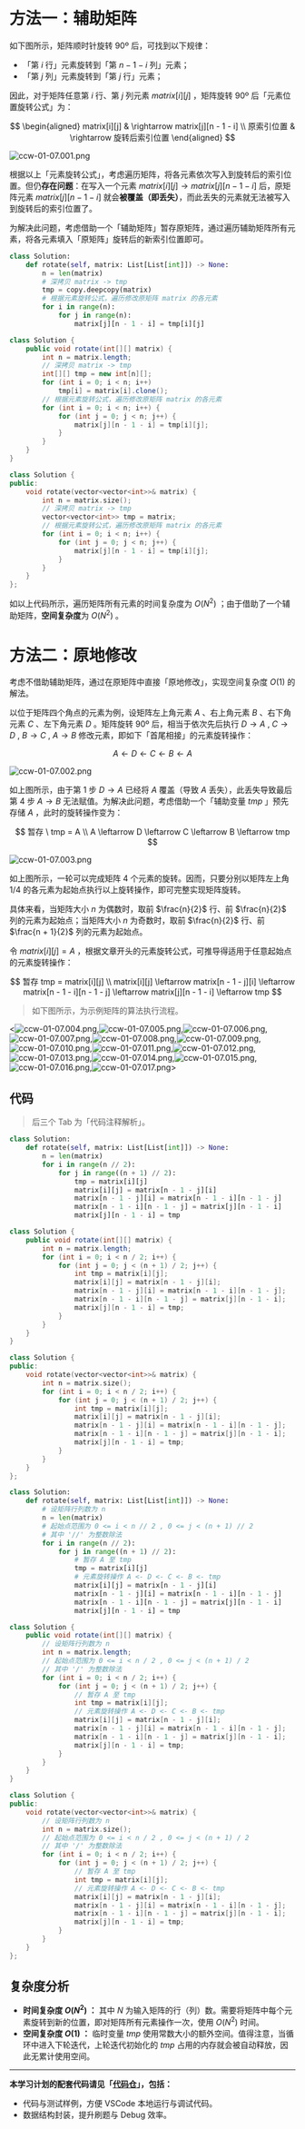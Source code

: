 # 方法一：辅助矩阵

如下图所示，矩阵顺时针旋转 90º 后，可找到以下规律：

- 「第 $i$ 行」元素旋转到「第 $n - 1 - i$ 列」元素；
- 「第 $j$ 列」元素旋转到「第 $j$ 行」元素；

因此，对于矩阵任意第 $i$ 行、第 $j$ 列元素 $matrix[i][j]$ ，矩阵旋转 90º 后「元素位置旋转公式」为：

$$
\begin{aligned}
matrix[i][j] & \rightarrow matrix[j][n - 1 - i] \\
原索引位置 & \rightarrow 旋转后索引位置
\end{aligned}
$$

![ccw-01-07.001.png](https://pic.leetcode-cn.com/1638557961-AVzCQb-ccw-01-07.001.png)

根据以上「元素旋转公式」，考虑遍历矩阵，将各元素依次写入到旋转后的索引位置。但仍**存在问题**：在写入一个元素 $matrix[i][j] \rightarrow matrix[j][n - 1 - i]$ 后，原矩阵元素 $matrix[j][n - 1 - i]$ 就会**被覆盖（即丢失）**，而此丢失的元素就无法被写入到旋转后的索引位置了。

为解决此问题，考虑借助一个「辅助矩阵」暂存原矩阵，通过遍历辅助矩阵所有元素，将各元素填入「原矩阵」旋转后的新索引位置即可。

```Python []
class Solution:
    def rotate(self, matrix: List[List[int]]) -> None:
        n = len(matrix)
        # 深拷贝 matrix -> tmp
        tmp = copy.deepcopy(matrix)
        # 根据元素旋转公式，遍历修改原矩阵 matrix 的各元素
        for i in range(n):
            for j in range(n):
                matrix[j][n - 1 - i] = tmp[i][j]
```

```Java []
class Solution {
    public void rotate(int[][] matrix) {
        int n = matrix.length;
        // 深拷贝 matrix -> tmp
        int[][] tmp = new int[n][];
        for (int i = 0; i < n; i++)
            tmp[i] = matrix[i].clone();
        // 根据元素旋转公式，遍历修改原矩阵 matrix 的各元素
        for (int i = 0; i < n; i++) {
            for (int j = 0; j < n; j++) {
                matrix[j][n - 1 - i] = tmp[i][j];
            }
        }
    }
}
```

```C++ []
class Solution {
public:
    void rotate(vector<vector<int>>& matrix) {
        int n = matrix.size();
        // 深拷贝 matrix -> tmp
        vector<vector<int>> tmp = matrix;
        // 根据元素旋转公式，遍历修改原矩阵 matrix 的各元素
        for (int i = 0; i < n; i++) {
            for (int j = 0; j < n; j++) {
                matrix[j][n - 1 - i] = tmp[i][j];
            }
        }
    }
};
```

如以上代码所示，遍历矩阵所有元素的时间复杂度为 $O(N^2)$ ；由于借助了一个辅助矩阵，**空间复杂度**为 $O(N^2)$ 。

# 方法二：原地修改

考虑不借助辅助矩阵，通过在原矩阵中直接「原地修改」，实现空间复杂度 $O(1)$ 的解法。

以位于矩阵四个角点的元素为例，设矩阵左上角元素 $A$ 、右上角元素 $B$ 、右下角元素 $C$ 、左下角元素 $D$ 。矩阵旋转 90º 后，相当于依次先后执行 $D \rightarrow A$ , $C \rightarrow D$ , $B \rightarrow C$ , $A \rightarrow B$ 修改元素，即如下「首尾相接」的元素旋转操作：

$$
A \leftarrow D \leftarrow C \leftarrow B \leftarrow A
$$

![ccw-01-07.002.png](https://pic.leetcode-cn.com/1638557961-BSxFQQ-ccw-01-07.002.png)

如上图所示，由于第 $1$ 步 $D \rightarrow A$ 已经将 $A$ 覆盖（导致 $A$ 丢失），此丢失导致最后第 $4$ 步 $A \rightarrow B$ 无法赋值。为解决此问题，考虑借助一个「辅助变量 $tmp$ 」预先存储 $A$ ，此时的旋转操作变为：

$$
暂存 \ tmp = A \\
A \leftarrow D \leftarrow C \leftarrow B \leftarrow tmp
$$

![ccw-01-07.003.png](https://pic.leetcode-cn.com/1638557961-hYpOoH-ccw-01-07.003.png)

如上图所示，一轮可以完成矩阵 4 个元素的旋转。因而，只要分别以矩阵左上角 $1/4$ 的各元素为起始点执行以上旋转操作，即可完整实现矩阵旋转。

具体来看，当矩阵大小 $n$ 为偶数时，取前 $\frac{n}{2}$ 行、前 $\frac{n}{2}$ 列的元素为起始点；当矩阵大小 $n$ 为奇数时，取前 $\frac{n}{2}$ 行、前 $\frac{n + 1}{2}$ 列的元素为起始点。

令 $matrix[i][j] = A$ ，根据文章开头的元素旋转公式，可推导得适用于任意起始点的元素旋转操作：

$$
暂存 tmp = matrix[i][j] \\
matrix[i][j] \leftarrow matrix[n - 1 - j][i] \leftarrow matrix[n - 1 - i][n - 1 - j] \leftarrow matrix[j][n - 1 - i] \leftarrow tmp
$$

> 如下图所示，为示例矩阵的算法执行流程。

<![ccw-01-07.004.png](https://pic.leetcode-cn.com/1638557961-Cbvxdw-ccw-01-07.004.png),![ccw-01-07.005.png](https://pic.leetcode-cn.com/1638557961-qCicMC-ccw-01-07.005.png),![ccw-01-07.006.png](https://pic.leetcode-cn.com/1638557961-PMJvVF-ccw-01-07.006.png),![ccw-01-07.007.png](https://pic.leetcode-cn.com/1638557961-RlNagW-ccw-01-07.007.png),![ccw-01-07.008.png](https://pic.leetcode-cn.com/1638557961-CREXjV-ccw-01-07.008.png),![ccw-01-07.009.png](https://pic.leetcode-cn.com/1638557961-GqoKKW-ccw-01-07.009.png),![ccw-01-07.010.png](https://pic.leetcode-cn.com/1638557961-vFdPoW-ccw-01-07.010.png),![ccw-01-07.011.png](https://pic.leetcode-cn.com/1638557961-SWKTCr-ccw-01-07.011.png),![ccw-01-07.012.png](https://pic.leetcode-cn.com/1638557961-cHBFCm-ccw-01-07.012.png),![ccw-01-07.013.png](https://pic.leetcode-cn.com/1638557961-jLDEsN-ccw-01-07.013.png),![ccw-01-07.014.png](https://pic.leetcode-cn.com/1638557961-vjpdlG-ccw-01-07.014.png),![ccw-01-07.015.png](https://pic.leetcode-cn.com/1638557961-uDnVbv-ccw-01-07.015.png),![ccw-01-07.016.png](https://pic.leetcode-cn.com/1638557961-iwzbnX-ccw-01-07.016.png),![ccw-01-07.017.png](https://pic.leetcode-cn.com/1638557961-dmbEHU-ccw-01-07.017.png)>

## 代码

> 后三个 Tab 为「代码注释解析」。

```Python []
class Solution:
    def rotate(self, matrix: List[List[int]]) -> None:
        n = len(matrix)
        for i in range(n // 2):
            for j in range((n + 1) // 2):
                tmp = matrix[i][j]
                matrix[i][j] = matrix[n - 1 - j][i]
                matrix[n - 1 - j][i] = matrix[n - 1 - i][n - 1 - j]
                matrix[n - 1 - i][n - 1 - j] = matrix[j][n - 1 - i]
                matrix[j][n - 1 - i] = tmp
```

```Java []
class Solution {
    public void rotate(int[][] matrix) {
        int n = matrix.length;
        for (int i = 0; i < n / 2; i++) {
            for (int j = 0; j < (n + 1) / 2; j++) {
                int tmp = matrix[i][j];
                matrix[i][j] = matrix[n - 1 - j][i];
                matrix[n - 1 - j][i] = matrix[n - 1 - i][n - 1 - j];
                matrix[n - 1 - i][n - 1 - j] = matrix[j][n - 1 - i];
                matrix[j][n - 1 - i] = tmp;
            }
        }
    }
}
```

```C++ []
class Solution {
public:
    void rotate(vector<vector<int>>& matrix) {
        int n = matrix.size();
        for (int i = 0; i < n / 2; i++) {
            for (int j = 0; j < (n + 1) / 2; j++) {
                int tmp = matrix[i][j];
                matrix[i][j] = matrix[n - 1 - j][i];
                matrix[n - 1 - j][i] = matrix[n - 1 - i][n - 1 - j];
                matrix[n - 1 - i][n - 1 - j] = matrix[j][n - 1 - i];
                matrix[j][n - 1 - i] = tmp;
            }
        }
    }
};
```

```Python []
class Solution:
    def rotate(self, matrix: List[List[int]]) -> None:
        # 设矩阵行列数为 n
        n = len(matrix)
        # 起始点范围为 0 <= i < n // 2 , 0 <= j < (n + 1) // 2
        # 其中 '//' 为整数除法
        for i in range(n // 2):
            for j in range((n + 1) // 2):
                # 暂存 A 至 tmp
                tmp = matrix[i][j]
                # 元素旋转操作 A <- D <- C <- B <- tmp
                matrix[i][j] = matrix[n - 1 - j][i]
                matrix[n - 1 - j][i] = matrix[n - 1 - i][n - 1 - j]
                matrix[n - 1 - i][n - 1 - j] = matrix[j][n - 1 - i]
                matrix[j][n - 1 - i] = tmp
```

```Java []
class Solution {
    public void rotate(int[][] matrix) {
        // 设矩阵行列数为 n
        int n = matrix.length;
        // 起始点范围为 0 <= i < n / 2 , 0 <= j < (n + 1) / 2
        // 其中 '/' 为整数除法
        for (int i = 0; i < n / 2; i++) {
            for (int j = 0; j < (n + 1) / 2; j++) {
                // 暂存 A 至 tmp
                int tmp = matrix[i][j];
                // 元素旋转操作 A <- D <- C <- B <- tmp
                matrix[i][j] = matrix[n - 1 - j][i];
                matrix[n - 1 - j][i] = matrix[n - 1 - i][n - 1 - j];
                matrix[n - 1 - i][n - 1 - j] = matrix[j][n - 1 - i];
                matrix[j][n - 1 - i] = tmp;
            }
        }
    }
}
```

```C++ []
class Solution {
public:
    void rotate(vector<vector<int>>& matrix) {
        // 设矩阵行列数为 n
        int n = matrix.size();
        // 起始点范围为 0 <= i < n / 2 , 0 <= j < (n + 1) / 2
        // 其中 '/' 为整数除法
        for (int i = 0; i < n / 2; i++) {
            for (int j = 0; j < (n + 1) / 2; j++) {
                // 暂存 A 至 tmp
                int tmp = matrix[i][j];
                // 元素旋转操作 A <- D <- C <- B <- tmp
                matrix[i][j] = matrix[n - 1 - j][i];
                matrix[n - 1 - j][i] = matrix[n - 1 - i][n - 1 - j];
                matrix[n - 1 - i][n - 1 - j] = matrix[j][n - 1 - i];
                matrix[j][n - 1 - i] = tmp;
            }
        }
    }
};
```

## 复杂度分析

- **时间复杂度 $O(N^2)$ ：** 其中 $N$ 为输入矩阵的行（列）数。需要将矩阵中每个元素旋转到新的位置，即对矩阵所有元素操作一次，使用 $O(N^2)$ 时间。 
- **空间复杂度 $O(1)$ ：** 临时变量 $tmp$ 使用常数大小的额外空间。值得注意，当循环中进入下轮迭代，上轮迭代初始化的 $tmp$ 占用的内存就会被自动释放，因此无累计使用空间。

---

**本学习计划的配套代码请见「[代码仓](https://github.com/krahets/selected-coding-interview)」，包括：**

- 代码与测试样例，方便 VSCode 本地运行与调试代码。
- 数据结构封装，提升刷题与 Debug 效率。
